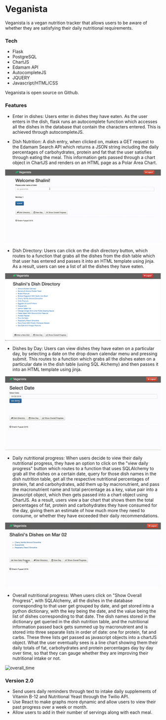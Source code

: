# Veganista

Veganista is a vegan nutrition tracker that allows users to be aware of whether they are satisfying their daily nutritional requirements. 

### Tech

* Flask 
* PostgreSQL 
* ChartJS 
* Edamam API 
* AutocompleteJS  
* JQUERY 
* Javascript/HTML/CSS

Veganista is open source on Github.

### Features

* Enter in dishes: Users enter in dishes they have eaten. As the user enters in the dish, flask runs an autocomplete function which accesses all the dishes in the database that contain the characters entered. This is achieved through autocompleteJS. 

* Dish Nutrition: A dish entry, when clicked on, makes a GET request to the Edamam Search API which returns a JSON string including the daily percentages of carbohydrates, protein and fat that the user satisfies through eating the meal. This information gets passed through a chart object in ChartJS and renders on an HTML page as a Polar Area Chart. 

<img src="/Gifs/search.gif" alt="search">

* Dish Directory: Users can click on the dish directory button, which routes to a function that grabs all the dishes from the dish table which that user has entered and passes it into an HTML template using jinja. As a result, users can see a list of all the dishes they have eaten. 

<img src="/Gifs/dish_directory.png" alt="dish_directory">

* Dishes by Day: Users can view dishes they have eaten on a particular day, by selecting a date on the drop down calendar menu and pressing submit. This routes to a function which grabs all the dishes eaten on a particular date in the dish table (using SQL Alchemy) and then passes it into an HTML template using jinja. 

<img src="/Gifs/viewing_dishes_on_day_rs.gif" alt="dishes_time">

* Daily nutritional progress: When users decide to view their daily nutritional progress, they have an option to click on the "view daily progress" button which routes to a function that uses SQLAlchemy to grab all the dishes on a certain date, query for those dish names in the dish nutrition table, get all the respective nutritional percentages of protein, fat and carbohydrates, add them up by macronutrient, and pass the macronutrient name and total percentage as a key, value pair into a javascript object, which then gets passed into a chart object using ChartJS. As a result, users view a bar chart that shows them the total percentages of fat, protein and carbohydrates they have consumed for the day, giving them an estimate of how much more they need to consume, or whether they have exceeded their daily recommendations. 

<img src="/Gifs/bar_chart_rs.gif" alt="daily_time">

* Overall nutritional progress: When users click on "Show Overall Progress", with SQLAlchemy, all the dishes in the database corresponding to that user get grouped by date, and get stored into a python dictionary, with the key being the date, and the value being the list of dishes corresponding to that date. The dish names stored in the dictionary get queried in the dish nutrition table, and the nutritional information passed back gets summed up by macronutrient and is stored into three separate lists in order of date: one for protein, fat and carbs. These three lists get passed as javascript objects into a chartJS object. What the user eventually sees is a line chart showing them their daily totals of fat, carbohydrates and protein percentages day by day over time, so that they can gauge whether they are improving their nutritional intake or not. 

<img src="/Gifs/overall_progress_rs.gif" alt="overall_time">


### Version 2.0
* Send users daily reminders through text to intake daily supplements of Vitamin B-12 and Nutritional Yeast through the Twilio API. 
* Use React to make graphs more dynamic and allow users to view their past progress over a week or month. 
* Allow users to add in their number of servings along with each meal.
